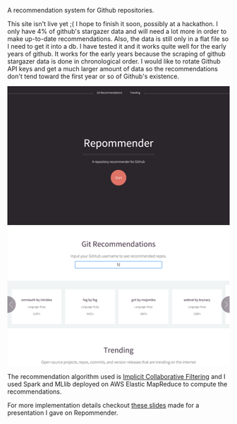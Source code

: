A recommendation system for Github repositories. 

This site isn't live yet ;( I hope to finish it soon, possibly at a hackathon.
I only have 4% of github's stargazer data and will need a lot more 
in order to make up-to-date recommendations. Also, the data is still only in a
flat file so I need to get it into a db. I have tested it and it works quite 
well for the early years of github. It works for the early years because the 
scraping of github stargazer data is done in chronological order.
I would like to rotate Github API keys and get a much larger amount 
of data so the recommendations don't tend toward the first year or so 
of Github's existence.

![](client/app/img/home.png)
![](client/app/img/fd.png)

The recommendation algorithm used is [Implicit Collaborative Filtering](http://en.wikipedia.org/wiki/Collaborative_filtering?oldformat=true)
and I used Spark and MLlib deployed on AWS Elastic MapReduce to compute the recommendations.

For more implementation details checkout [these slides](https://jamiis.me/submodules/repommender-presentation) 
made for a presentation I gave on Repommender.
